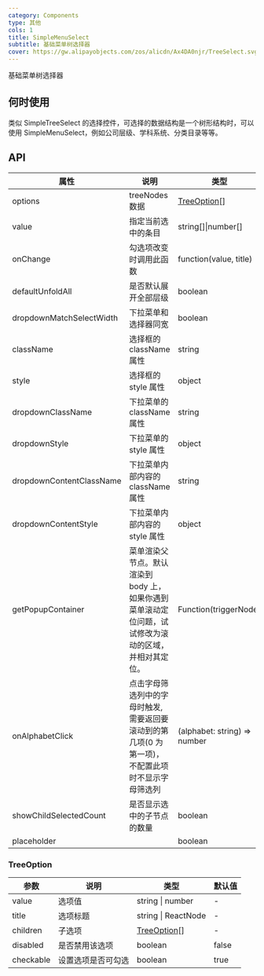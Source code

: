 ```yaml
---
category: Components
type: 其他
cols: 1
title: SimpleMenuSelect
subtitle: 基础菜单树选择器
cover: https://gw.alipayobjects.com/zos/alicdn/Ax4DA0njr/TreeSelect.svg
---
```


基础菜单树选择器

## 何时使用

类似 SimpleTreeSelect 的选择控件，可选择的数据结构是一个树形结构时，可以使用 SimpleMenuSelect，例如公司层级、学科系统、分类目录等等。

## API

| 属性 | 说明 | 类型 | 默认值 |
| --- | --- | --- | --- |
| options | treeNodes 数据 | [TreeOption](#TreeOption)\[] | \[] |
| value | 指定当前选中的条目 | string\[]\|number\[] | - |
| onChange | 勾选项改变时调用此函数 | function(value, title) | - |
| defaultUnfoldAll | 是否默认展开全部层级 | boolean | false |
| dropdownMatchSelectWidth | 下拉菜单和选择器同宽 | boolean | true |
| className | 选择框的 className 属性 | string | - |
| style | 选择框的 style 属性 | object | - |
| dropdownClassName | 下拉菜单的 className 属性 | string | - |
| dropdownStyle | 下拉菜单的 style 属性 | object | - |
| dropdownContentClassName | 下拉菜单内部内容的 className 属性 | string | - |
| dropdownContentStyle | 下拉菜单内部内容的 style 属性 | object | - |
| getPopupContainer | 菜单渲染父节点。默认渲染到 body 上，如果你遇到菜单滚动定位问题，试试修改为滚动的区域，并相对其定位。 | Function(triggerNode) | () => document.body |
| onAlphabetClick | 点击字母筛选列中的字母时触发, 需要返回要滚动到的第几项(0 为第一项)，不配置此项时不显示字母筛选列 | (alphabet: string) => number | - |
| showChildSelectedCount | 是否显示选中的子节点的数量 | boolean | false |
| placeholder |  | boolean | false |

### TreeOption

| 参数      | 说明               | 类型                         | 默认值 |
| --------- | ------------------ | ---------------------------- | ------ |
| value     | 选项值             | string \| number             | -      |
| title     | 选项标题           | string \| ReactNode          | -      |
| children  | 子选项             | [TreeOption](#TreeOption)\[] | -      |
| disabled  | 是否禁用该选项     | boolean                      | false  |
| checkable | 设置选项是否可勾选 | boolean                      | true   |

<style>
</style>
